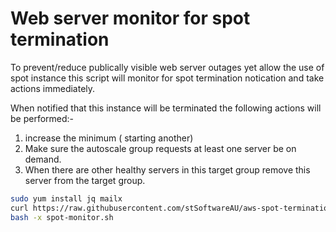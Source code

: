 # Web server monitor for spot termination

To prevent/reduce publically visible web server outages yet allow the use of spot instance this script will monitor for spot termination notication and take actions immediately.

When notified that this instance will be terminated the following actions will be performed:-
1. increase the minimum ( starting another)
2. Make sure the autoscale group requests at least one server be on demand.
3. When there are other healthy servers in this target group remove this server from the target group.

```bash
sudo yum install jq mailx
curl https://raw.githubusercontent.com/stSoftwareAU/aws-spot-termination-monitor/master/run.sh --output spot-monitor.sh
bash -x spot-monitor.sh
```
